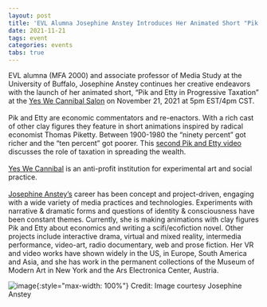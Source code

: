 ```yaml
---
layout: post
title: 'EVL Alumna Josephine Anstey Introduces Her Animated Short "Pik and Etty in Progressive Taxation"'
date: 2021-11-21
tags: event
categories: events
tabs: true
---
```


EVL alumna (MFA 2000) and associate professor of Media Study at the University of Buffalo, Josephine Anstey continues her creative endeavors with the launch of her animated short, &ldquo;Pik and Etty in Progressive Taxation&rdquo; at the <a href="https://www.twitch.tv/yeswecannibal">Yes We Cannibal Salon</a> on November 21, 2021 at 5pm EST/4pm CST.<br><br>
Pik and Etty are economic commentators and re-enactors.  With a rich cast of other clay figures they feature in short animations inspired by radical economist Thomas Piketty.  Between 1900-1980 the &ldquo;ninety percent&rdquo; got richer and the &ldquo;ten percent&rdquo; got poorer.  This <a href="https://yeswecannibal.org/encounters/meat-meet-35-josephine-anstey/">second Pik and Etty video</a> discusses the role of taxation in spreading the wealth.<br><br>
<a href="https://yeswecannibal.org/">Yes We Cannibal</a> is an anti-profit institution for experimental art and social practice.<br><br>
<a href="http://www.josephineanstey.com">Josephine Anstey&rsquo;s</a> career has been concept and project-driven, engaging with a wide variety of media practices and technologies.  Experiments with narrative & dramatic forms and questions of identity & consciousness have been constant themes. Currently, she is making animations with clay figures Pik and Etty about economics and writing a scifi/ecofiction novel.  Other projects include interactive drama, virtual and mixed reality, intermedia performance, video-art, radio documentary, web and prose fiction. Her VR and video works have shown widely in the US, in Europe, South America and Asia, and she has work in the permanent collections of the Museum of Modern Art in New York and the Ars Electronica Center, Austria.

![image](https://www.evl.uic.edu/output/originals/janstey_animationstill.png-srcw.jpg){:style="max-width: 100%"}
Credit: Image courtesy Josephine Anstey


